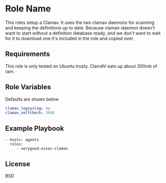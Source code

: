 Role Name
=========

This roles setup a Clamav. It uses the two clamav daemons for scanning and keeping the definitions up to date.
Because clamav-daemon doesn't want to start without a definition database ready, and we don't want to wait for it
to download one it's included in the role and copied over.

Requirements
------------

This role is only tested on Ubuntu trusty. ClamAV eats up about 300mb of ram.

Role Variables
--------------

Defaults are shown below

```yml
clamav_logsyslog: no
clamav_selfcheck: 3600
```

Example Playbook
----------------

    - hosts: agents
      roles:
         - verygood.ossec-clamav

License
-------

BSD
